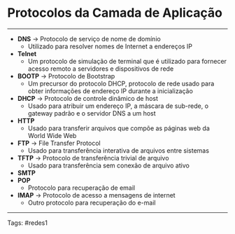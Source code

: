 # Protocolos da Camada de Aplicação

---

- **DNS** -> Protocolo de serviço de nome de domínio
	- Utilizado para resolver nomes de Internet a endereços IP
- **Telnet**
	- Um protocolo de simulação de terminal que é utilizado para fornecer acesso remoto a servidores e dispositivos de rede
- **BOOTP** -> Protocolo de Bootstrap
	- Um precursor do protocolo DHCP, protocolo de rede usado para obter informações de endereço IP durante a inicialização
- **DHCP** -> Protocolo de controle dinâmico de host
	- Usado para atribuir um endereço IP, a máscara de sub-rede, o gateway padrão e o servidor DNS a um host
- **HTTP** 
	- Usado para transferir arquivos que compõe as páginas web da World Wide Web 
- **FTP** -> File Transfer Protocol
	- Usado para transferência interativa de arquivos entre sistemas
- **TFTP** -> Protocolo de transferência trivial de arquivo
	- Usado para transferência sem conexão de arquivo ativo
- **SMTP**
- **POP**
	- Protocolo para recuperação de email
- **IMAP** -> Protocolo de acesso a mensagens de internet
	- Outro protocolo para recuperação do e-mail

---

Tags: #redes1 